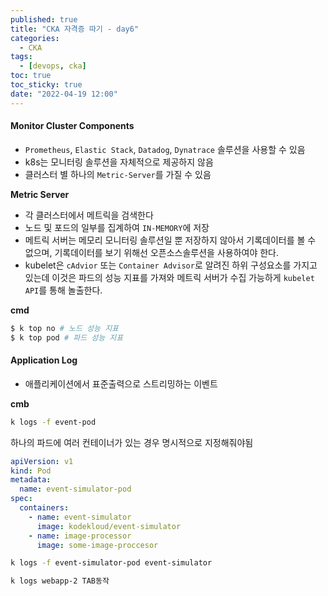 ```yaml
---
published: true
title: "CKA 자격증 따기 - day6"
categories:
  - CKA
tags:
  - [devops, cka]
toc: true
toc_sticky: true
date: "2022-04-19 12:00"
---
```


#### Monitor Cluster Components

- `Prometheus`, `Elastic Stack`, `Datadog`, `Dynatrace` 솔루션을 사용할 수 있음
- k8s는 모니터링 솔루션을 자체적으로 제공하지 않음
- 클러스터 별 하나의 `Metric-Server`를 가질 수 있음

**Metric Server**

- 각 클러스터에서 메트릭을 검색한다
- 노드 및 포드의 일부를 집계하여 `IN-MEMORY`에 저장
- 메트릭 서버는 메모리 모니터링 솔루션일 뿐 저장하지 않아서 기록데이터를 볼 수 없으며, 기록데이터를 보기 위해선 오픈소스솔루션을 사용하여야 한다.
- kubelet은 `cAdvior` 또는 `Container Advisor`로 알려진 하위 구성요소를 가지고 있는데 이것은 파드의 성능 지표를 가져와 메트릭 서버가 수집 가능하게 `kubelet API`를 통해 놀출한다.

**cmd**

```bash
$ k top no # 노드 성능 지표
$ k top pod # 파드 성능 지표
```

#### Application Log

- 애플리케이션에서 표준출력으로 스트리밍하는 이벤트

**cmb**

```bash
k logs -f event-pod
```

하나의 파드에 여러 컨테이너가 있는 경우 명시적으로 지정해줘야됨

```yaml
apiVersion: v1
kind: Pod
metadata:
  name: event-simulator-pod
spec:
  containers:
    - name: event-simulator
      image: kodekloud/event-simulator
    - name: image-processor
      image: some-image-proccesor
```

```bash
k logs -f event-simulator-pod event-simulator
```

```bash
k logs webapp-2 TAB동작
```
